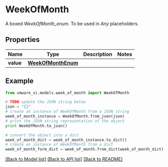 # WeekOfMonth

A boxed *WeekOfMonth_enum*. To be used in *Any* placeholders. 

## Properties
Name | Type | Description | Notes
------------ | ------------- | ------------- | -------------
**value** | [**WeekOfMonthEnum**](WeekOfMonthEnum.md) |  | 

## Example

```python
from vmware_vi.models.week_of_month import WeekOfMonth

# TODO update the JSON string below
json = "{}"
# create an instance of WeekOfMonth from a JSON string
week_of_month_instance = WeekOfMonth.from_json(json)
# print the JSON string representation of the object
print WeekOfMonth.to_json()

# convert the object into a dict
week_of_month_dict = week_of_month_instance.to_dict()
# create an instance of WeekOfMonth from a dict
week_of_month_form_dict = week_of_month.from_dict(week_of_month_dict)
```
[[Back to Model list]](../README.md#documentation-for-models) [[Back to API list]](../README.md#documentation-for-api-endpoints) [[Back to README]](../README.md)


